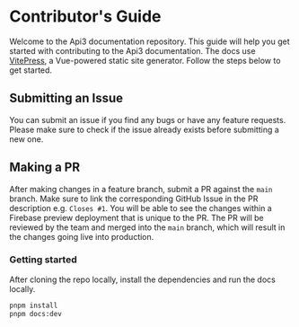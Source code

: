 # Contributor's Guide

Welcome to the Api3 documentation repository. This guide will help you get
started with contributing to the Api3 documentation. The docs use [VitePress](https://vitepress.dev/), a Vue-powered static
site generator. Follow the steps below to get started.

## Submitting an Issue

You can submit an issue if you find any bugs or have any feature requests.
Please make sure to check if the issue already exists before submitting a new
one.

## Making a PR

After making changes in a feature branch, submit a PR against the `main` branch.
Make sure to link the corresponding GitHub Issue in the PR description e.g.
`Closes #1`. You will be able to see the changes within a Firebase preview
deployment that is unique to the PR. The PR will be reviewed by the team and
merged into the `main` branch, which will result in the changes going live into
production.

### Getting started

After cloning the repo locally, install the dependencies and run the docs locally.

```bash
pnpm install
pnpm docs:dev
```
